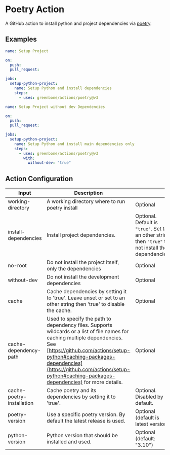 # Poetry Action

A GitHub action to install python and project dependencies via [poetry](https://python-poetry.org/).

## Examples

```yaml
name: Setup Project

on:
  push:
  pull_request:

jobs:
  setup-python-project:
    name: Setup Python and install dependencies
    steps:
      - uses: greenbone/actions/poetry@v3
```

```yaml
name: Setup Project without dev Dependencies

on:
  push:
  pull_request:

jobs:
  setup-python-project:
    name: Setup Python and install main dependencies only
    steps:
      - uses: greenbone/actions/poetry@v3
        with:
          without-dev: "true"
```
## Action Configuration

| Input | Description | |
|-------|-------------|-|
| working-directory | A working directory where to run poetry install | Optional |
| install-dependencies | Install project dependencies. | Optional. Default is `"true"`. Set to an other string then `"true"` to not install the dependencies. |
| no-root | Do not install the project itself, only the dependencies | Optional |
| without-dev | Do not install the development dependencies | Optional |
| cache | Cache dependencies by setting it to 'true'. Leave unset or set to an other string then 'true' to disable the cache. | Optional |
| cache-dependency-path | Used to specify the path to dependency files. Supports wildcards or a list of file names for caching multiple dependencies. See [https://github.com/actions/setup-python#caching-packages-dependencies](https://github.com/actions/setup-python#caching-packages-dependencies) for more details. | Optional |
| cache-poetry-installation | Cache poetry and its dependencies by setting it to 'true'. | Optional. Disabled by default. |
| poetry-version | Use a specific poetry version. By default the latest release is used. | Optional (default is latest version) |
| python-version | Python version that should be installed and used. | Optional (default: "3.10") |
